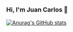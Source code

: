 ### Hi, I'm Juan Carlos 👋

[![Anurag's GitHub stats](https://github-readme-stats.vercel.app/api?username=JuanKRB)](https://github.com/JuanKRB/github-readme-stats)

<!--
**JuanKRB/JuanKRB** is a ✨ _special_ ✨ repository because its `README.md` (this file) appears on your GitHub profile.

Here are some ideas to get you started:

- 🔭 I’m currently working on ...
- 🌱 I’m currently learning ...
- 👯 I’m looking to collaborate on ...
- 🤔 I’m looking for help with ...
- 💬 Ask me about ...
- 📫 How to reach me: ...
- 😄 Pronouns: ...
- ⚡ Fun fact: ...
-->
